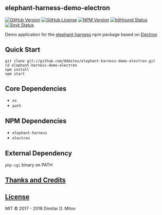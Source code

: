 elephant-harness-demo-electron
--------------------------------------------------------------------------------

[![GitHub Version](https://img.shields.io/github/release/ddmitov/elephant-harness-demo-electron.svg)](https://github.com/ddmitov/elephant-harness-demo-electron/releases)
[![GitHub License](https://img.shields.io/badge/License-MIT-yellow.svg)](./LICENSE.md)
[![NPM Version](https://img.shields.io/npm/v/elephant-harness-demo-electron.svg)](https://www.npmjs.com/package/elephant-harness-demo-electron)
[![bitHound Status](https://www.bithound.io/github/ddmitov/elephant-harness-demo-electron/badges/code.svg)](https://www.bithound.io/github/ddmitov/elephant-harness-demo-electron)
[![Snyk Status](https://snyk.io/test/github/ddmitov/elephant-harness-demo-electron/badge.svg)](https://snyk.io/test/github/ddmitov/elephant-harness-demo-electron)  

Demo application for the [elephant-harness](https://www.npmjs.com/package/elephant-harness) npm package based on [Electron](http://electron.atom.io/)

## Quick Start
``git clone git://github.com/ddmitov/elephant-harness-demo-electron.git``  
``cd elephant-harness-demo-electron``  
``npm install``  
``npm start``

## Core Dependencies
* ``os``
* ``path``

## NPM Dependencies
* ``elephant-harness``
* ``electron``

## External Dependency
``php-cgi`` binary on PATH

## [Thanks and Credits](./CREDITS.md)

## [License](./LICENSE.md)
MIT © 2017 - 2018 Dimitar D. Mitov  
